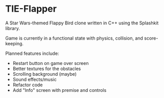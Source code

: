 # TIE-Flapper
A Star Wars-themed Flappy Bird clone written in C++ using the Splashkit library.

Game is currently in a functional state with physics, collision, and score-keeping. 

Planned features include:   
* Restart button on game over screen   
* Better textures for the obstacles  
* Scrolling background (maybe)  
* Sound effects/music  
* Refactor code
* Add "Info" screen with premise and controls